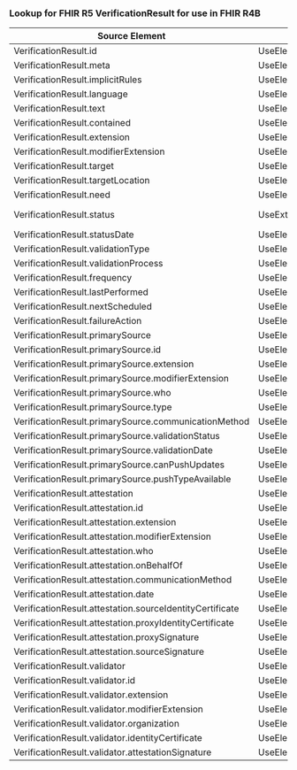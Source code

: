 ### Lookup for FHIR R5 VerificationResult for use in FHIR R4B

| Source Element | Usage | Target |
| -------------- | ----- | ------ |
| VerificationResult.id | UseElementRenamed | VerificationResult.id |
| VerificationResult.meta | UseElementRenamed | VerificationResult.meta |
| VerificationResult.implicitRules | UseElementRenamed | VerificationResult.implicitRules |
| VerificationResult.language | UseElementRenamed | VerificationResult.language |
| VerificationResult.text | UseElementRenamed | VerificationResult.text |
| VerificationResult.contained | UseElementRenamed | VerificationResult.contained |
| VerificationResult.extension | UseElementRenamed | VerificationResult.extension |
| VerificationResult.modifierExtension | UseElementRenamed | VerificationResult.modifierExtension |
| VerificationResult.target | UseElementRenamed | VerificationResult.target |
| VerificationResult.targetLocation | UseElementRenamed | VerificationResult.targetLocation |
| VerificationResult.need | UseElementRenamed | VerificationResult.need |
| VerificationResult.status | UseExtension | http://hl7.org/fhir/5.0/StructureDefinition/extension-VerificationResult.status |
| VerificationResult.statusDate | UseElementRenamed | VerificationResult.statusDate |
| VerificationResult.validationType | UseElementRenamed | VerificationResult.validationType |
| VerificationResult.validationProcess | UseElementRenamed | VerificationResult.validationProcess |
| VerificationResult.frequency | UseElementRenamed | VerificationResult.frequency |
| VerificationResult.lastPerformed | UseElementRenamed | VerificationResult.lastPerformed |
| VerificationResult.nextScheduled | UseElementRenamed | VerificationResult.nextScheduled |
| VerificationResult.failureAction | UseElementRenamed | VerificationResult.failureAction |
| VerificationResult.primarySource | UseElementRenamed | VerificationResult.primarySource |
| VerificationResult.primarySource.id | UseElementRenamed | VerificationResult.primarySource.id |
| VerificationResult.primarySource.extension | UseElementRenamed | VerificationResult.primarySource.extension |
| VerificationResult.primarySource.modifierExtension | UseElementRenamed | VerificationResult.primarySource.modifierExtension |
| VerificationResult.primarySource.who | UseElementRenamed | VerificationResult.primarySource.who |
| VerificationResult.primarySource.type | UseElementRenamed | VerificationResult.primarySource.type |
| VerificationResult.primarySource.communicationMethod | UseElementRenamed | VerificationResult.primarySource.communicationMethod |
| VerificationResult.primarySource.validationStatus | UseElementRenamed | VerificationResult.primarySource.validationStatus |
| VerificationResult.primarySource.validationDate | UseElementRenamed | VerificationResult.primarySource.validationDate |
| VerificationResult.primarySource.canPushUpdates | UseElementRenamed | VerificationResult.primarySource.canPushUpdates |
| VerificationResult.primarySource.pushTypeAvailable | UseElementRenamed | VerificationResult.primarySource.pushTypeAvailable |
| VerificationResult.attestation | UseElementRenamed | VerificationResult.attestation |
| VerificationResult.attestation.id | UseElementRenamed | VerificationResult.attestation.id |
| VerificationResult.attestation.extension | UseElementRenamed | VerificationResult.attestation.extension |
| VerificationResult.attestation.modifierExtension | UseElementRenamed | VerificationResult.attestation.modifierExtension |
| VerificationResult.attestation.who | UseElementRenamed | VerificationResult.attestation.who |
| VerificationResult.attestation.onBehalfOf | UseElementRenamed | VerificationResult.attestation.onBehalfOf |
| VerificationResult.attestation.communicationMethod | UseElementRenamed | VerificationResult.attestation.communicationMethod |
| VerificationResult.attestation.date | UseElementRenamed | VerificationResult.attestation.date |
| VerificationResult.attestation.sourceIdentityCertificate | UseElementRenamed | VerificationResult.attestation.sourceIdentityCertificate |
| VerificationResult.attestation.proxyIdentityCertificate | UseElementRenamed | VerificationResult.attestation.proxyIdentityCertificate |
| VerificationResult.attestation.proxySignature | UseElementRenamed | VerificationResult.attestation.proxySignature |
| VerificationResult.attestation.sourceSignature | UseElementRenamed | VerificationResult.attestation.sourceSignature |
| VerificationResult.validator | UseElementRenamed | VerificationResult.validator |
| VerificationResult.validator.id | UseElementRenamed | VerificationResult.validator.id |
| VerificationResult.validator.extension | UseElementRenamed | VerificationResult.validator.extension |
| VerificationResult.validator.modifierExtension | UseElementRenamed | VerificationResult.validator.modifierExtension |
| VerificationResult.validator.organization | UseElementRenamed | VerificationResult.validator.organization |
| VerificationResult.validator.identityCertificate | UseElementRenamed | VerificationResult.validator.identityCertificate |
| VerificationResult.validator.attestationSignature | UseElementRenamed | VerificationResult.validator.attestationSignature |
